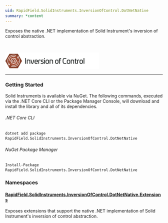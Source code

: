```yaml
---
uid: RapidField.SolidInstruments.InversionOfControl.DotNetNative
summary: *content
---
```


<!--
Copyright (c) RapidField LLC. Licensed under the MIT License. See LICENSE.txt in the project root for license information.
-->

Exposes the native .NET implementation of Solid Instrument's inversion of control abstraction.

<br />

![Inversion of Control label](../images/Label.InversionOfControl.300w.png)
- - -

### Getting Started

Solid Instruments is available via NuGet. The following commands, executed via the .NET Core CLI or the Package Manager Console, will download and install the library and all of its dependencies.

###### .NET Core CLI

```shell
dotnet add package RapidField.SolidInstruments.InversionOfControl.DotNetNative
```

###### NuGet Package Manager

```shell
Install-Package RapidField.SolidInstruments.InversionOfControl.DotNetNative
```

### Namespaces

#### [RapidField.SolidInstruments.InversionOfControl.DotNetNative.Extensions](RapidField.SolidInstruments.InversionOfControl.DotNetNative.Extensions.html)

<section>
Exposes extensions that support the native .NET implementation of Solid Instrument's inversion of control abstraction.
</section>